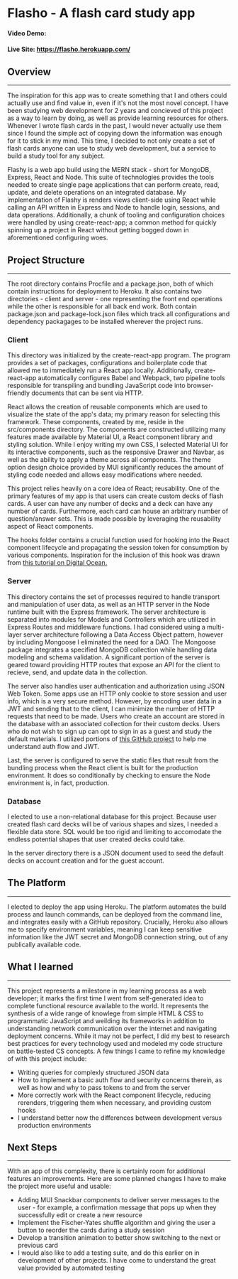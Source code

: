 # Flasho - A flash card study app
#### Video Demo:
#### Live Site: https://flasho.herokuapp.com/

## Overview
---
The inspiration for this app was to create something that I and others could actually use and find value in, even if it's not the most novel concept. I have been studying web development for 2 years and concieved of this project as a way to learn by doing, as well as provide learning resources for others. Whenever I wrote flash cards in the past, I would never actually use them since I found the simple act of copying down the information was enough for it to stick in my mind. This time, I decided to not only create a set of flash cards anyone can use to study web development, but a service to build a study tool for any subject.

Flashy is a web app build using the MERN stack - short for MongoDB, Express, React and Node. This suite of technologies provides the tools needed to create single page applications that can perform create, read, update, and delete operations on an integrated database. My implementation of Flashy is renders views client-side using React while calling an API written in Express and Node to handle login, sessions, and data operations. Additionally, a chunk of tooling and configuration choices were handled by using create-react-app; a common method for quickly spinning up a project in React without getting bogged down in aforementioned configuring woes.

## Project Structure
---
The root directory contains Procfile and a package.json, both of which contain instructions for deployment to Heroku. It also contains two directories - client and server - one representing the front end operations while the other is responsible for all back end work. Both contain package.json and package-lock.json files which track all configurations and dependency packagages to be installed wherever the project runs.


### Client

This directory was initialized by the create-react-app program. The program provides a set of packages, configurations and boilerplate code that allowed me to immediately run a React app locally. Additionally, create-react-app automatically configures Babel and Webpack, two pipeline tools responsible for transpiling and bundling JavaScript code into browser-friendly documents that can be sent via HTTP.

React allows the creation of reusable components which are used to visualize the state of the app's data; my primary reason for selecting this framework. These components, created by me, reside in the src/components directory. The components are constructed utilizing many features made available by Material UI, a React component library and styling solution. While I enjoy writing my own CSS, I selected Material UI for its interactive components, such as the responsive Drawer and Navbar, as well as the ability to apply a theme across all components. The theme option design choice provided by MUI significantly reduces the amount of styling code needed and allows easy modifications where needed.

This project relies heavily on a core idea of React; reusability. One of the primary features of my app is that users can create custom decks of flash cards. A user can have any number of decks and a deck can have any number of cards. Furthermore, each card can house an arbitrary number of question/answer sets. This is made possible by leveraging the reusability aspect of React components.

The hooks folder contains a crucial function used for hooking into the React component lifecycle and propagating the session token for consumption by various components. Inspiration for the inclusion of this hook was drawn from [this tutorial on Digital Ocean.](https://www.digitalocean.com/community/tutorials/how-to-add-login-authentication-to-react-applications#step-2-creating-a-token-api)


### Server

This directory contains the set of processes required to handle transport and manipulation of user data, as well as an HTTP server in the Node runtime built with the Express framework. The server architecture is separated into modules for Models and Controllers which are utilized in Express Routes and middleware functions. I had considered using a multi-layer server architecture following a Data Access Object pattern, however by including Mongoose I eliminated the need for a DAO. The Mongoose package integrates a specified MongoDB collection while handling data modeling and schema validation. A significant portion of the server is geared toward providing HTTP routes that expose an API for the client to recieve, send, and update data in the collection.

The server also handles user authentication and authorization using JSON Web Token. Some apps use an HTTP only cookie to store session and user info, which is a very secure method. However, by encoding user data in a JWT and sending that to the client, I can minimize the number of HTTP requests that need to be made. Users who create an account are stored in the database with an associated collection for their custom decks. Users who do not wish to sign up can opt to sign in as a guest and study the default materials. I utilized portions of [this GitHub project](https://github.com/adrianhajdin/project_mern_memories) to help me understand auth flow and JWT.

Last, the server is configured to serve the static files that result from the bundling process when the React client is built for the production environment. It does so conditionally by checking to ensure the Node environment is, in fact, production.


### Database

I elected to use a non-relational database for this project. Because user created flash card decks will be of various shapes and sizes, I needed a flexible data store. SQL would be too rigid and limiting to accomodate the endless potential shapes that user created decks could take.

In the server directory there is a JSON document used to seed the default decks on account creation and for the guest account.

## The Platform
---
I elected to deploy the app using Heroku. The platform automates the build process and launch commands, can be deployed from the command line, and integrates easily with a GitHub repository. Crucially, Heroku also allows me to specify environment variables, meaning I can keep sensitive information like the JWT secret and MongoDB connection string, out of any publically available code.

## What I learned
---
This project represents a milestone in my learning process as a web developer; it marks the first time I went from self-generated idea to complete functional resource available to the world. It represents the synthesis of a wide range of knowlege from simple HTML & CSS to programmatic JavaScript and weilding its frameworks in addition to understanding network communication over the internet and navigating deployment concerns. While it may not be perfect, I did my best to research best practices for every technology used and modeled my code structure on battle-tested CS concepts. A few things I came to refine my knowledge of with this project include:

- Writing queries for complexly structured JSON data
- How to implement a basic auth flow and security concerns therein, as well as how and why to pass tokens to and from the server
- More correctly work with the React component lifecycle, reducing rerenders, triggering them when necessary, and providing custom hooks
- I understand better now the differences between development versus production environments

## Next Steps
---
With an app of this complexity, there is certainly room for additional features an improvements. Here are some planned changes I have to make the project more useful and usable:

- Adding MUI Snackbar components to deliver server messages to the user - for example, a confirmation message that pops up when they successfully edit or create a new resource
- Implement the Fischer-Yates shuffle algorithm and giving the user a button to reorder the cards during a study session
- Develop a transition animation to better show switching to the next or previous card
- I would also like to add a testing suite, and do this earlier on in development of other projects. I have come to understand the great value provided by automated testing